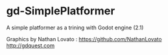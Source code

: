 # gd-SimplePlatformer
A simple platformer as a trining with Godot engine (2.1)

Graphics by Nathan Lovato : 
    https://github.com/NathanLovato
    http://gdquest.com
